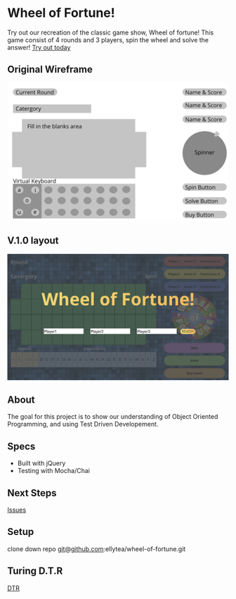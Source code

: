 # Wheel of Fortune!

Try out our recreation of the classic game show, Wheel of fortune! This game consist of 4 rounds and 3 players, spin the wheel and solve the answer! [Try out today](https://ellytea.github.io/wheel-of-fortune/)

## Original Wireframe
![Image of original wireframe](images/original-wire.png)

## V.1.0 layout
![Image of version 1](images/start-game.png)

## About
The goal for this project is to show our understanding of Object Oriented Programming, and using Test Driven Developement.

## Specs 
* Built with jQuery
* Testing with Mocha/Chai

## Next Steps
[Issues](https://github.com/ellytea/wheel-of-fortune/issues)

## Setup
clone down repo
git@github.com:ellytea/wheel-of-fortune.git

## Turing D.T.R
[DTR](https://gist.github.com/ellytea/94cd7c9af31a75f6477eea0835bc0c1e)
